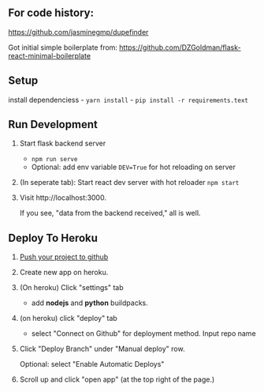 ## For code history: 
https://github.com/jasminegmp/dupefinder

Got initial simple boilerplate from: https://github.com/DZGoldman/flask-react-minimal-boilerplate

## Setup

install dependenciess
    - `yarn install`
    - `pip install -r requirements.text`

## Run Development

1. Start flask backend server 
    - `npm run serve`
    - Optional: add env variable `DEV=True` for hot reloading on server

2. (In seperate tab): Start react dev server with hot reloader
    `npm start`

3. Visit http://localhost:3000.

    If you see, "data from the backend received," all is well.

## Deploy To Heroku

1. [Push your project to github](https://github.com/new)  

2. Create new app on heroku.

3. (On heroku) Click "settings" tab
    - add **nodejs** and **python** buildpacks. 
    

4. (on heroku) click "deploy" tab
    - select "Connect on Github" for deployment method. 
    Input repo name

5. Click "Deploy Branch" under "Manual deploy" row.

    Optional: select "Enable Automatic Deploys"

6. Scroll up and click "open app" (at the top right of the page.)


 